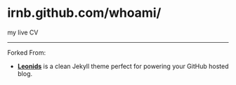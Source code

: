 # irnb.github.com/whoami/
my live CV

-------------

Forked From:
 - **[Leonids](http://renyuanz.github.io/leonids)** is a clean Jekyll theme perfect for powering your GitHub hosted blog.
